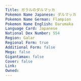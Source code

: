 ```yaml
---
﻿Title: ガラルのダルマッカ
Pokemon Name Japanese: ダルマッカ
Pokemon Name German: Flampion
Pokemon Name English: Darumaka
Language Card: Japanese
National Dex Number: 554
Region: Galar
Regional Form: true
Additional Form: false
Mega: false
Gigantamax: false
Cover: false
Link: 
Owned: 
---
```

